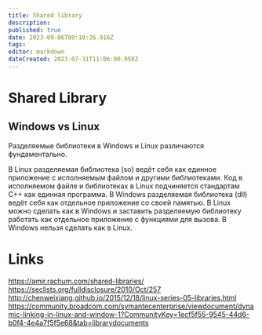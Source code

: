 ```yaml
---
title: Shared library
description: 
published: true
date: 2023-09-06T09:10:26.816Z
tags: 
editor: markdown
dateCreated: 2023-07-31T11:06:00.958Z
---
```


# Shared Library

## Windows vs Linux

Разделяемые библиотеки в Windows и Linux различаются фундаментально.

В Linux разделяемая библиотека (so) ведёт себя как единное приложение с исполняемым файлом и другими библиотеками. Код в исполняемом файле и библиотеках в Linux подчиняется стандартам C++ как единная программа.
В Windows разделяемая библиотека (dll) ведёт себя как отдельное приложение со своей памятью.
В Linux можно сделать как в Windows и заставить разделяемую библиотеку работать как отдельное приложение с функциями для вызова.
В Windows нельзя сделать как в Linux.

# Links

https://amir.rachum.com/shared-libraries/
https://seclists.org/fulldisclosure/2010/Oct/257
http://chenweixiang.github.io/2015/12/18/linux-series-05-libraries.html
https://community.broadcom.com/symantecenterprise/viewdocument/dynamic-linking-in-linux-and-window-1?CommunityKey=1ecf5f55-9545-44d6-b0f4-4e4a7f5f5e68&tab=librarydocuments